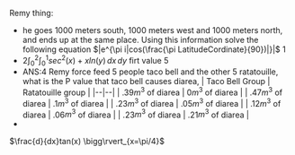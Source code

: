 Remy thing:
 - he goes 1000 meters south, 1000 meters west and 1000 meters north, and ends up at the same place. Using this information solve the following equation $|e^{\pi i|cos(\frac{\pi LatitudeCordinate}{90})|}|$  1
 - 2$\int_{0}^{2} \int_{0}^{1} sec^2(x)+xln(y) \,dx \,dy$ firt value 5
 - ANS:4 Remy force feed 5 people taco bell and the other 5 ratatouille, what is the P value that taco bell causes diarea,
| Taco Bell Group | Ratatouille group |
|--|--|
| .39$m^3$ of diarea | 0$m^3$ of diarea |
| .47$m^3$ of diarea | .1$m^3$ of diarea |
| .23$m^3$ of diarea | .05$m^3$ of diarea |
| .12$m^3$ of diarea | .06$m^3$ of diarea |
| .23$m^3$ of diarea | .21$m^3$ of diarea |
 - 
$\frac{d}{dx}tan(x) \bigg\rvert_{x=\pi/4}$


<!--stackedit_data:
eyJoaXN0b3J5IjpbMTIzNjA5NDA1NywtMTYwNjkzODM2MSwtMj
UyNjg3MTc2LC00NzY1MzY0MjUsLTcyODM1MjcxNiwtMTgzMDg5
ODk5Myw5MjIyMjc5MzMsNjY2OTg1ODk0LC04MzMzMTA2NiwtMT
I3MTEyOTY2MywtMTkyODcwMzc3M119
-->